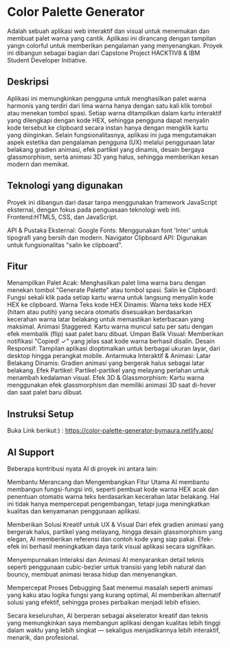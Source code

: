 # Color Palette Generator

Adalah sebuah aplikasi web interaktif dan visual untuk menemukan dan membuat palet warna yang cantik. Aplikasi ini dirancang dengan tampilan yangn colorful untuk memberikan pengalaman yang menyenangkan. Proyek ini dibangun sebagai bagian dari Capstone Project HACKTIV8 & IBM Student Developer Initiative.

## Deskripsi

Aplikasi ini memungkinkan pengguna untuk menghasilkan palet warna harmonis yang terdiri dari lima warna hanya dengan satu kali klik tombol atau menekan tombol spasi. Setiap warna ditampilkan dalam kartu interaktif yang dilengkapi dengan kode HEX, sehingga pengguna dapat menyalin kode tersebut ke clipboard secara instan hanya dengan mengklik kartu yang diinginkan.
Selain fungsionalitasnya, aplikasi ini juga mengutamakan aspek estetika dan pengalaman pengguna (UX) melalui penggunaan latar belakang gradien animasi, efek partikel yang dinamis, desain bergaya glassmorphism, serta animasi 3D yang halus, sehingga memberikan kesan modern dan memikat.

## Teknologi yang digunakan

Proyek ini dibangun dari dasar tanpa menggunakan framework JavaScript eksternal, dengan fokus pada penguasaan teknologi web inti.
Frontend:HTML5, CSS, dan JavaScript.

API & Pustaka Eksternal:
Google Fonts: Menggunakan font 'Inter' untuk tipografi yang bersih dan modern.
Navigator Clipboard API: Digunakan untuk fungsionalitas "salin ke clipboard".

## Fitur

Menampilkan Palet Acak: Menghasilkan palet lima warna baru dengan menekan tombol "Generate Palette" atau tombol spasi.
Salin ke Clipboard: Fungsi sekali klik pada setiap kartu warna untuk langsung menyalin kode HEX ke clipboard.
Warna Teks kode HEX Dinamis: Warna teks kode HEX (hitam atau putih) yang secara otomatis disesuaikan berdasarkan kecerahan warna latar belakang untuk memastikan keterbacaan yang maksimal.
Animasi Staggered: Kartu warna muncul satu per satu dengan efek membalik (flip) saat palet baru dibuat.
Umpan Balik Visual: Memberikan notifikasi "Copied! ✓" yang jelas saat kode warna berhasil disalin.
Desain Responsif: Tampilan aplikasi dioptimalkan untuk berbagai ukuran layar, dari desktop hingga perangkat mobile.
Antarmuka Interaktif & Animasi:
Latar Belakang Dinamis: Gradien animasi yang bergerak halus sebagai latar belakang.
Efek Partikel: Partikel-partikel yang melayang perlahan untuk menambah kedalaman visual.
Efek 3D & Glassmorphism: Kartu warna menggunakan efek glassmorphism dan memiliki animasi 3D saat di-hover dan saat palet baru dibuat.

## Instruksi Setup

Buka Link berikut:) :
https://color-palette-generator-bymaura.netlify.app/

## AI Support

Beberapa kontribusi nyata AI di proyek ini antara lain:

Membantu Merancang dan Mengembangkan Fitur Utama
AI membantu membangun fungsi-fungsi inti, seperti pembuat kode warna HEX acak dan penentuan otomatis warna teks berdasarkan kecerahan latar belakang. Hal ini tidak hanya mempercepat pengembangan, tetapi juga meningkatkan kualitas dan kenyamanan penggunaan aplikasi.

Memberikan Solusi Kreatif untuk UX & Visual
Dari efek gradien animasi yang bergerak halus, partikel yang melayang, hingga desain glassmorphism yang elegan, AI memberikan referensi dan contoh kode yang siap pakai. Efek-efek ini berhasil meningkatkan daya tarik visual aplikasi secara signifikan.

Menyempurnakan Interaksi dan Animasi
AI menyarankan detail teknis seperti penggunaan cubic-bezier untuk transisi yang lebih natural dan bouncy, membuat animasi terasa hidup dan menyenangkan.

Mempercepat Proses Debugging
Saat menemui masalah seperti animasi yang kaku atau logika fungsi yang kurang optimal, AI memberikan alternatif solusi yang efektif, sehingga proses perbaikan menjadi lebih efisien.

Secara keseluruhan, AI berperan sebagai akselerator kreatif dan teknis yang memungkinkan saya membangun aplikasi dengan kualitas lebih tinggi dalam waktu yang lebih singkat — sekaligus menjadikannya lebih interaktif, menarik, dan profesional.
